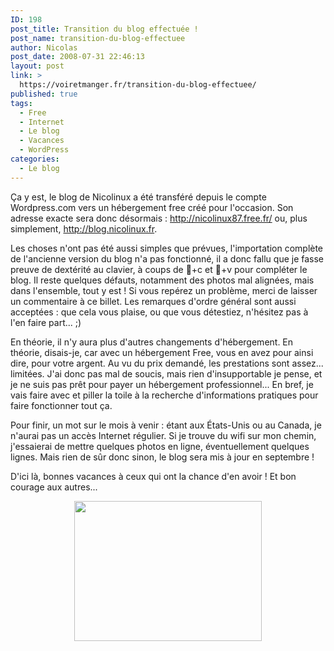 ```yaml
---
ID: 198
post_title: Transition du blog effectuée !
post_name: transition-du-blog-effectuee
author: Nicolas
post_date: 2008-07-31 22:46:13
layout: post
link: >
  https://voiretmanger.fr/transition-du-blog-effectuee/
published: true
tags:
  - Free
  - Internet
  - Le blog
  - Vacances
  - WordPress
categories:
  - Le blog
---
```

<p>Ça y est, le blog de Nicolinux a été transféré depuis le compte Wordpress.com vers un hébergement free créé pour l'occasion. Son adresse exacte sera donc désormais : <a href="http://nicolinux87.free.fr/">http://nicolinux87.free.fr/</a> ou, plus simplement, <a href="https://voiretmanger.fr">http://blog.nicolinux.fr</a>.</p>
<p>Les choses n'ont pas été aussi simples que prévues, l'importation complète de l'ancienne version du blog n'a pas fonctionné, il a donc fallu que je fasse preuve de dextérité au clavier, à coups de +c et +v pour compléter le blog. Il reste quelques défauts, notamment des photos mal alignées, mais dans l'ensemble, tout y est ! Si vous repérez un problème, merci de laisser un commentaire à ce billet. Les remarques d'ordre général sont aussi acceptées : que cela vous plaise, ou que vous détestiez, n'hésitez pas à l'en faire part... ;)</p>
<p>En théorie, il n'y aura plus d'autres changements d'hébergement. En théorie, disais-je, car avec un hébergement Free, vous en avez pour ainsi dire, pour votre argent. Au vu du prix demandé, les prestations sont assez... limitées. J'ai donc pas mal de soucis, mais rien d'insupportable je pense, et je ne suis pas prêt pour payer un hébergement professionnel... En bref, je vais faire avec et piller la toile à la recherche d'informations pratiques pour faire fonctionner tout ça.</p>
<p></p>
<p>Pour finir, un mot sur le mois à venir : étant aux États-Unis ou au Canada, je n'aurai pas un accès Internet régulier. Si je trouve du wifi sur mon chemin, j'essaierai de mettre quelques photos en ligne, éventuellement quelques lignes. Mais rien de sûr donc sinon, le blog sera mis à jour en septembre !</p>
<p>D'ici là, bonnes vacances à ceux qui ont la chance d'en avoir ! Et bon courage aux autres...</p>
<p style="text-align: center;"><a href="http://nicolasfurno.com/blog/wp-content/uploads/2008/09/p1010123_bonnes_vacances_dans_le_sable_j_1.jpg"><img class="alignnone size-medium wp-image-333" title="p1010123_bonnes_vacances_dans_le_sable_j_1" src="http://nicolasfurno.com/blog/wp-content/uploads/2008/09/p1010123_bonnes_vacances_dans_le_sable_j_1-300x224.jpg" alt="" width="300" height="224" /></a></p>